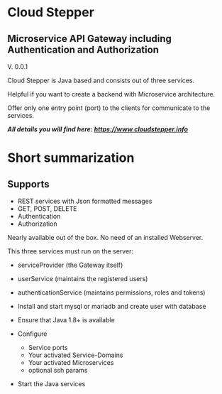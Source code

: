 # Cloud Stepper
<h2>Microservice API Gateway including Authentication and Authorization</h2>

V. 0.0.1

Cloud Stepper is Java based and consists out of three services.

Helpful if you want to create a backend with Microservice architecture.

Offer only one entry point (port) to the clients for communicate to the services.

<b> *All details you will find here: https://www.cloudstepper.info* </b>

Short summarization
===================

Supports
--------
+ REST services with Json formatted messages
+ GET, POST, DELETE
+ Authentication
+ Authorization

Nearly available out of the box.
No need of an installed Webserver.

This three services must run on the server:
- serviceProvider (the Gateway itself)
- userService (maintains the registered users)
- authenticationService (maintains permissions, roles and tokens)

- Install and start mysql or mariadb and create user with database
- Ensure that Java 1.8+ is available
- Configure
  - Service ports
  - Your activated Service-Domains
  - Your activated Microservices
  - optional ssh params
- Start the Java services
